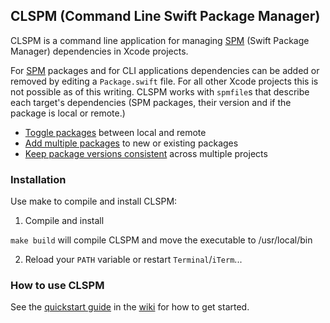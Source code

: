 ## CLSPM (Command Line Swift Package Manager)

CLSPM is a command line application for managing [SPM](https://www.swift.org/documentation/package-manager/) (Swift Package Manager) dependencies in Xcode projects.

For [SPM](https://www.swift.org/documentation/package-manager/) packages and for CLI applications dependencies can be added or removed by editing a `Package.swift` file. For all other Xcode projects this is not possible as of this writing. CLSPM works with `spmfile`s that describe each target's dependencies (SPM packages, their version and if the package is local or remote.)

- [Toggle packages](https://github.com/anconaesselmann/CLSPM/wiki/Toggle-Package-Sources) between local and remote
- [Add multiple packages](https://github.com/anconaesselmann/CLSPM/wiki/Adding-Packages) to new or existing packages
- [Keep package versions consistent](https://github.com/anconaesselmann/CLSPM/wiki/Consistent-Versions-Across-Projects) across multiple projects

### Installation

Use make to compile and install CLSPM:

1) Compile and install

`make build` will compile CLSPM and move the executable to /usr/local/bin

2) Reload your `PATH` variable or restart `Terminal`/`iTerm`...

### How to use CLSPM

See the [quickstart guide](https://github.com/anconaesselmann/CLSPM/wiki#quickstart) in the [wiki](https://github.com/anconaesselmann/CLSPM/wiki) for how to get started.
